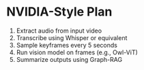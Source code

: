 # NVIDIA-Style Plan

1. Extract audio from input video
2. Transcribe using Whisper or equivalent
3. Sample keyframes every 5 seconds
4. Run vision model on frames (e.g., Owl-ViT)
5. Summarize outputs using Graph-RAG
